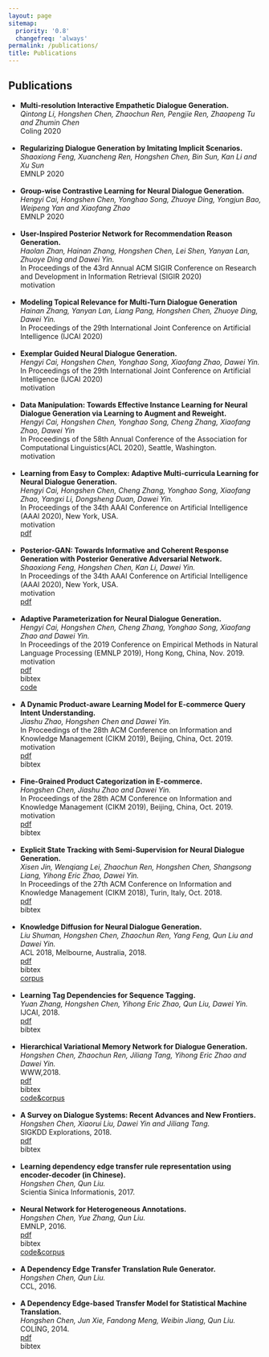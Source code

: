 ```yaml
---
layout: page
sitemap:
  priority: '0.8'
  changefreq: 'always'
permalink: /publications/
title: Publications
---
```


<!--
Describe your research interests here.
-->

<h2>Publications</h2>
<ul>
<li>
		<b>Multi-resolution Interactive Empathetic Dialogue Generation.</b><br>
		<i>Qintong Li, Hongshen Chen, Zhaochun Ren, Pengjie Ren, Zhaopeng Tu and Zhumin Chen </i><br>
		Coling 2020<br>
		<!--<div class="color-button" onclick="isHidden('2020sigir_haolan_abstract')">motivation</div>
		<!--<a href="/publications/papers/2020aaai_cai.pdf"><div class="color-button">pdf</div></a> 
		<!--<div class="color-button" onclick="isHidden('2020aaai_cai_bibtex')">bibtex</div>
		<div class="abstract-box" id="2020sigir_haolan_abstract" style="display:none">
			<b>Abstract</b>: Recommendation reason generation, aiming at showing the selling points of products for customers, plays a vital role in attracting customers' attention as well as improving user experience. A simple and effective way is to extract keywords directly from the knowledge-base of products, i.e., attributes or title, as the recommendation reason. However, generating recommendation reason from product knowledge doesn't naturally respond to users' interests. Fortunately, on some E-commerce websites, there exists more and more user-generated content (user-content for short), i.e., product question-answering (QA) discussions, which reflect user-cared aspects. Therefore, in this paper, we consider generating the recommendation reason by taking into account not only the product attributes but also the customer-generated product QA discussions. In reality, adequate user-content is only possible for the most popular commodities, whereas large sums of long-tail products or new products cannot gather a sufficient number of user-content. To tackle this problem, we propose a user-inspired  multi-source posterior transformer (MSPT), which induces the model reflecting the users' interests with a posterior multiple QA discussions module, and generating recommendation reasons containing the product attributes as well as the user-cared aspects. Experimental results show that our model is superior to traditional generative models. Additionally, the analysis also shows that our model can focus more on the user-cared aspects than baselines.<br>
		</div>
		-->
	</li><br>
	<li>
		<b>Regularizing Dialogue Generation by Imitating Implicit Scenarios. </b><br>
		<i>Shaoxiong Feng, Xuancheng Ren, Hongshen Chen, Bin Sun, Kan Li and Xu Sun </i><br>
		EMNLP 2020<br>
		<!--<div class="color-button" onclick="isHidden('2020sigir_haolan_abstract')">motivation</div>
		<!--<a href="/publications/papers/2020aaai_cai.pdf"><div class="color-button">pdf</div></a> 
		<!--<div class="color-button" onclick="isHidden('2020aaai_cai_bibtex')">bibtex</div>
		<div class="abstract-box" id="2020sigir_haolan_abstract" style="display:none">
			<b>Abstract</b>: Recommendation reason generation, aiming at showing the selling points of products for customers, plays a vital role in attracting customers' attention as well as improving user experience. A simple and effective way is to extract keywords directly from the knowledge-base of products, i.e., attributes or title, as the recommendation reason. However, generating recommendation reason from product knowledge doesn't naturally respond to users' interests. Fortunately, on some E-commerce websites, there exists more and more user-generated content (user-content for short), i.e., product question-answering (QA) discussions, which reflect user-cared aspects. Therefore, in this paper, we consider generating the recommendation reason by taking into account not only the product attributes but also the customer-generated product QA discussions. In reality, adequate user-content is only possible for the most popular commodities, whereas large sums of long-tail products or new products cannot gather a sufficient number of user-content. To tackle this problem, we propose a user-inspired  multi-source posterior transformer (MSPT), which induces the model reflecting the users' interests with a posterior multiple QA discussions module, and generating recommendation reasons containing the product attributes as well as the user-cared aspects. Experimental results show that our model is superior to traditional generative models. Additionally, the analysis also shows that our model can focus more on the user-cared aspects than baselines.<br>
		</div>
		-->
	</li><br>
	<li>
		<b>	Group-wise Contrastive Learning for Neural Dialogue Generation. </b><br>
		<i>Hengyi Cai, Hongshen Chen, Yonghao Song, Zhuoye Ding, Yongjun Bao, Weipeng Yan and Xiaofang Zhao
</i><br>
		EMNLP 2020<br>
		<!--<div class="color-button" onclick="isHidden('2020sigir_haolan_abstract')">motivation</div>
		<a href="/publications/papers/2020aaai_cai.pdf"><div class="color-button">pdf</div></a> -->
		<!--<div class="color-button" onclick="isHidden('2020aaai_cai_bibtex')">bibtex</div> 
		<div class="abstract-box" id="2020sigir_haolan_abstract" style="display:none">
			<b>Abstract</b>: Recommendation reason generation, aiming at showing the selling points of products for customers, plays a vital role in attracting customers' attention as well as improving user experience. A simple and effective way is to extract keywords directly from the knowledge-base of products, i.e., attributes or title, as the recommendation reason. However, generating recommendation reason from product knowledge doesn't naturally respond to users' interests. Fortunately, on some E-commerce websites, there exists more and more user-generated content (user-content for short), i.e., product question-answering (QA) discussions, which reflect user-cared aspects. Therefore, in this paper, we consider generating the recommendation reason by taking into account not only the product attributes but also the customer-generated product QA discussions. In reality, adequate user-content is only possible for the most popular commodities, whereas large sums of long-tail products or new products cannot gather a sufficient number of user-content. To tackle this problem, we propose a user-inspired  multi-source posterior transformer (MSPT), which induces the model reflecting the users' interests with a posterior multiple QA discussions module, and generating recommendation reasons containing the product attributes as well as the user-cared aspects. Experimental results show that our model is superior to traditional generative models. Additionally, the analysis also shows that our model can focus more on the user-cared aspects than baselines.<br>
		</div>
		-->
	</li><br>
	<li>
		<b>User-Inspired Posterior Network for Recommendation Reason Generation. </b><br>
		<i>Haolan Zhan, Hainan Zhang, Hongshen Chen, Lei Shen, Yanyan Lan, Zhuoye Ding and Dawei Yin. </i><br>
		In Proceedings of the 43rd Annual ACM SIGIR Conference on Research and Development in Information Retrieval (SIGIR 2020)<br>
		<div class="color-button" onclick="isHidden('2020sigir_haolan_abstract')">motivation</div>
		<!--<a href="/publications/papers/2020aaai_cai.pdf"><div class="color-button">pdf</div></a> -->
		<!--<div class="color-button" onclick="isHidden('2020aaai_cai_bibtex')">bibtex</div> -->
		<div class="abstract-box" id="2020sigir_haolan_abstract" style="display:none">
			<b>Abstract</b>: Recommendation reason generation, aiming at showing the selling points of products for customers, plays a vital role in attracting customers' attention as well as improving user experience. A simple and effective way is to extract keywords directly from the knowledge-base of products, i.e., attributes or title, as the recommendation reason. However, generating recommendation reason from product knowledge doesn't naturally respond to users' interests. Fortunately, on some E-commerce websites, there exists more and more user-generated content (user-content for short), i.e., product question-answering (QA) discussions, which reflect user-cared aspects. Therefore, in this paper, we consider generating the recommendation reason by taking into account not only the product attributes but also the customer-generated product QA discussions. In reality, adequate user-content is only possible for the most popular commodities, whereas large sums of long-tail products or new products cannot gather a sufficient number of user-content. To tackle this problem, we propose a user-inspired  multi-source posterior transformer (MSPT), which induces the model reflecting the users' interests with a posterior multiple QA discussions module, and generating recommendation reasons containing the product attributes as well as the user-cared aspects. Experimental results show that our model is superior to traditional generative models. Additionally, the analysis also shows that our model can focus more on the user-cared aspects than baselines.<br>
		</div>
	</li><br>
	<li>
		<b>Modeling Topical Relevance for Multi-Turn Dialogue Generation  </b><br>
		<i>Hainan Zhang, Yanyan Lan, Liang Pang, Hongshen Chen, Zhuoye Ding, Dawei Yin. </i><br>
		In Proceedings of the 29th International Joint Conference on Artificial Intelligence (IJCAI 2020)<br>
		<!--<div class="color-button" onclick="isHidden('2020ijcai_hainan_abstract')">motivation</div>
		<a href="/publications/papers/2020aaai_cai.pdf"><div class="color-button">pdf</div></a> -->
		<!--<div class="color-button" onclick="isHidden('2020aaai_cai_bibtex')">bibtex</div> -->
		<!--<div class="abstract-box" id="2020ijcai_hainan_abstract" style="display:none">
			<b>Abstract</b>: Humans benefit from previous experiences when taking actions. Similarly, related examples from the training data also provide exemplary information for neural dialogue models when responding to a given input message. However, effectively fusing such exemplary information into dialogue generation is non-trivial: useful exemplars are required to be not only literally-similar, but also topic-related with the given context. Noisy exemplars impair the neural dialogue models understanding the conversation topics and even corrupt the response generation. To address the issues, we propose an exemplar guided neural dialogue generation model where exemplar responses are retrieved in terms of both the text similarity and the topic proximity through a two-stage exemplar retrieval model. In the first stage, a small subset of conversations is retrieved from a training set given a dialogue context. These candidate exemplars are then finely ranked regarding the topical proximity to choose the best-matched exemplar response. To further induce the neural dialogue generation model consulting the exemplar response and the conversation topics more faithfully, we introduce a multi-source sampling mechanism to provide the dialogue model with both local exemplary semantics and global topical guidance during decoding. Empirical evaluations on a large-scale conversation dataset show that the proposed approach significantly outperforms the state-of-the-art in terms of both the quantitative metrics and human evaluations.<br> 
		</div> --!>
	</li><br>
	<li>
		<b>Exemplar Guided Neural Dialogue Generation.  </b><br>
		<i>Hengyi Cai, Hongshen Chen, Yonghao Song, Xiaofang Zhao, Dawei Yin. </i><br>
		In Proceedings of the 29th International Joint Conference on Artificial Intelligence (IJCAI 2020)<br>
		<div class="color-button" onclick="isHidden('2020ijcai_cai_abstract')">motivation</div>
		<!--<a href="/publications/papers/2020aaai_cai.pdf"><div class="color-button">pdf</div></a> -->
		<!--<div class="color-button" onclick="isHidden('2020aaai_cai_bibtex')">bibtex</div> -->
		<div class="abstract-box" id="2020ijcai_cai_abstract" style="display:none">
			<b>Abstract</b>: Humans benefit from previous experiences when taking actions. Similarly, related examples from the training data also provide exemplary information for neural dialogue models when responding to a given input message. However, effectively fusing such exemplary information into dialogue generation is non-trivial: useful exemplars are required to be not only literally-similar, but also topic-related with the given context. Noisy exemplars impair the neural dialogue models understanding the conversation topics and even corrupt the response generation. To address the issues, we propose an exemplar guided neural dialogue generation model where exemplar responses are retrieved in terms of both the text similarity and the topic proximity through a two-stage exemplar retrieval model. In the first stage, a small subset of conversations is retrieved from a training set given a dialogue context. These candidate exemplars are then finely ranked regarding the topical proximity to choose the best-matched exemplar response. To further induce the neural dialogue generation model consulting the exemplar response and the conversation topics more faithfully, we introduce a multi-source sampling mechanism to provide the dialogue model with both local exemplary semantics and global topical guidance during decoding. Empirical evaluations on a large-scale conversation dataset show that the proposed approach significantly outperforms the state-of-the-art in terms of both the quantitative metrics and human evaluations.<br>
		</div>
	</li><br>
	<li>
		<b>Data Manipulation: Towards Effective Instance Learning for Neural Dialogue Generation via Learning to Augment and Reweight. </b><br>
		<i>Hengyi Cai, Hongshen Chen, Yonghao Song, Cheng Zhang, Xiaofang Zhao, Dawei Yin </i><br>
		In Proceedings of the 58th Annual Conference of the Association for Computational Linguistics(ACL 2020), Seattle, Washington.<br>
		<div class="color-button" onclick="isHidden('2020acl_cai_abstract')">motivation</div>
		<!--<a href="/publications/papers/2020aaai_cai.pdf"><div class="color-button">pdf</div></a> -->
		<!--<div class="color-button" onclick="isHidden('2020aaai_cai_bibtex')">bibtex</div> -->
		<div class="abstract-box" id="2020acl_cai_abstract" style="display:none">
			<b>Abstract</b>: Current state-of-the-art neural dialogue models learn from human conversations following the data-driven paradigm. As such, a reliable training corpus is the crux of building a robust and well-behaved dialogue model. However, due to the open-ended nature of human conversations, the quality of user-generated training data varies greatly, and effective training samples are typically insufficient while noisy samples frequently appear. This impedes the learning of those data-driven neural dialogue models. Therefore, effective dialogue learning requires not only more reliable learning samples, but also fewer noisy samples. In this paper, we propose a data manipulation framework to proactively reshape the data distribution towards reliable samples by augmenting and highlighting effective learning samples as well as reducing the effect of inefficient samples simultaneously. In particular, the data manipulation model selectively augments the training samples and assigns an importance weight to each instance to reform the training data. Note that, the proposed data manipulation framework is fully data-driven and learnable. It not only manipulates training samples to optimize the dialogue generation model, but also learns to increase its manipulation skills through gradient descent with validation samples. Extensive experiments show that our framework can improve the dialogue generation performance with respect to 13 automatic evaluation metrics and human judgments.<br>
			<b>Motivation</b>: <br>
			<ul>
			<li>Training data for neural dialogue models is quite noisy.</li>
			<li>Enable the model learning to choose and modify the training data by itself.</li>
			<li>Choose better learning instances, and infer other instances from them. </li>
			</ul>
		</div>
	</li><br>
	<li>
		<b>Learning from Easy to Complex: Adaptive Multi-curricula Learning for Neural Dialogue Generation. </b><br>
		<i>Hengyi Cai, Hongshen Chen, Cheng Zhang, Yonghao Song, Xiaofang Zhao, Yangxi Li, Dongsheng Duan, Dawei Yin. </i><br>
		In Proceedings of the 34th AAAI Conference on Artificial Intelligence (AAAI 2020), New York, USA.<br>
		<div class="color-button" onclick="isHidden('2020aaai_cai_abstract')">motivation</div>
		<a href="/publications/papers/2020aaai_cai.pdf"><div class="color-button">pdf</div></a>
		<!--<div class="color-button" onclick="isHidden('2020aaai_cai_bibtex')">bibtex</div> -->
		<div class="abstract-box" id="2020aaai_cai_abstract" style="display:none">
			<b>Abstract</b>:  Current state-of-the-art neural dialogue systems are mainly data-driven and are trained on human-generated responses. However, due to the subjectivity and open-ended nature of human conversations, the complexity of training dialogues varies greatly.  The noise and uneven complexity of query-response pairs impede the learning efficiency and effects of the neural dialogue generation models.  What is more, so far, there are no unified dialogue complexity measurements, and the dialogue complexity embodies multiple aspects of attributes---specificity, repetitiveness, relevance, etc. Inspired by human behaviors of learning to converse, where children learn from easy dialogues to complex ones and dynamically adjust their learning progress, in this paper, we first analyze five dialogue attributes to measure the dialogue complexity in multiple perspectives on three publicly available corpora. Then, we propose an adaptive multi-curricula learning framework to schedule a committee of the organized curricula. The framework is established upon the reinforcement learning paradigm, which automatically chooses different curricula at the evolving learning process according to the learning status of the neural dialogue generation model. Extensive experiments conducted on five state-of-the-art models demonstrate its learning efficiency and effectiveness with respect to 13 automatic evaluation metrics and human judgments.<br>
			<b>Motivation</b>: <br>
			<ul>
			<li>Training data for neural dialogue models is quite noisy.</li>
			<li>Learn from clean and easy samples first, and then gradually increase the data complexity. (The spirits of curriculum learning)</li>
			<li>Organize the curriculum in terms of multiple empirical attributes---specificity, repetitiveness, relevance, etc. </li>
			</ul>
		</div>
	</li><br>
	<li>
		<b>Posterior-GAN: Towards Informative and Coherent Response Generation with Posterior Generative Adversarial Network.  </b><br>
		<i>Shaoxiong Feng, Hongshen Chen, Kan Li, Dawei Yin. </i><br>
		In Proceedings of the 34th AAAI Conference on Artificial Intelligence (AAAI 2020), New York, USA.<br>
		<div class="color-button" onclick="isHidden('2020aaai_feng_abstract')">motivation</div>
		<a href="/publications/papers/2020aaai_feng.pdf"><div class="color-button">pdf</div></a>
		<!--<div class="color-button" onclick="isHidden('2020aaai_feng_bibtex')">bibtex</div> -->
		<div class="abstract-box" id="2020aaai_feng_abstract" style="display:none">
			<b>Abstract</b>: Neural conversational models learn to generate responses by taking into account the dialog history. These models are typically optimized over the <i>query-response</i> pairs with a maximum likelihood estimation objective. However, the query-response tuples are naturally loosely coupled, and there exist multiple responses that can respond to a given query, which leads the conversational model learning burdensome. Besides, the general dull response problem is even worsened when the model is confronted with meaningless response training instances. Intuitively, a high-quality response not only responds to the given query but also links up to the future conversations, in this paper, we leverage the <i>query-response-future turn</i> triples to induce the generated responses that consider both the given context and the future conversations. To facilitate the modeling of these triples, we further propose a novel encoder-decoder based generative adversarial learning framework, Posterior Generative Adversarial Network (Posterior-GAN), which consists of a forward and a backward generative discriminator to cooperatively encourage the generated response to be informative and coherent by two complementary assessment perspectives. Experimental results demonstrate that our method effectively boosts the informativeness and coherence of the generated response on both automatic and human evaluation, which verifies the advantages of considering two assessment perspectives.<br>
			<b>Motivation</b>: <br>
			<ul>
			<li>A high-quality response not only responds to the given query but also links up to the future conversations.</li>
			<li>Leverage the <i>query-response-future turn</i> triples for training instead of *query-response* pairs. </li>
			<li>Posterior-GAN enables triples training and improves the informativeness and coherence. </li>
			</ul>
		</div>
	</li><br>
	<li>
		<b>Adaptive Parameterization for Neural Dialogue Generation. </b><br>
		<i>Hengyi Cai, Hongshen Chen, Cheng Zhang, Yonghao Song, Xiaofang Zhao and Dawei Yin. </i><br>
		In Proceedings of the 2019 Conference on Empirical Methods in Natural Language Processing (EMNLP 2019), Hong Kong, China, Nov. 2019.<br>
		<div class="color-button" onclick="isHidden('2019emnlp_cai_abstract')">motivation</div>
		<a href="https://www.aclweb.org/anthology/D19-1188/"><div class="color-button">pdf</div></a>
		<div class="color-button" onclick="isHidden('2019emnlp_cai_bibtex')">bibtex</div>
		<a href="https://github.com/hengyicai/AdaND"><div class="color-button">code</div></a>
		<div class="abstract-box" id="2019emnlp_cai_abstract" style="display:none">
			<b>Abstract</b>: Neural conversation systems generate responses based on the sequence-to-sequence (SEQ2SEQ) paradigm. Typically, the model is equipped with a single set of learned parameters to generate responses for given input contexts. When confronting diverse conversations, its adaptability is rather limited and the model is hence prone to generate generic responses. In this work, we propose an Adaptive Neural Dialogue generation model, AdaND, which manages various conversations with conversation-specific parameterization. For each conversation, the model generates parameters of the encoder-decoder by referring to the input context. In particular, we propose two adaptive parameterization mechanisms: a context-aware and a topic-aware parameterization mechanism. The context-aware parameterization directly generates the parameters by capturing local semantics of the given context. The topic-aware parameterization enables parameter sharing among conversations with similar topics by first inferring the latent topics of the given context and then generating the parameters with respect to the distributional topics. Extensive experiments conducted on a large-scale real-world conversational dataset show that our model achieves superior performance in terms of both quantitative metrics and human evaluations.<br>
			<b>Motivation</b>: <br>
			<ul>
			<li>Neural dialogue generation model is prone to generate generic responses when conversations are extremely diverse.</li>
			<li>A single model with diverse parameters manage diverse conversations. </li>
			<li>A context-sensitive local parameterization and a topic-aware global parameterization mechanisms are introduced. </li>
			</ul>
		</div>
		<div class="bibtex-box" id="2019emnlp_cai_bibtex" style="display:none">
			@inproceedings{cai-etal-2019-adaptive, <br>
			&nbsp;&nbsp; title = "Adaptive Parameterization for Neural Dialogue Generation", <br>
			&nbsp;&nbsp; author = "Cai, Hengyi  and Chen, Hongshen  and Zhang, Cheng  and Song, Yonghao  and Zhao, Xiaofang  and Yin, Dawei", <br>
			&nbsp;&nbsp; booktitle = "Proceedings of the 2019 Conference on Empirical Methods in Natural Language Processing and the 9th International Joint Conference on Natural Language Processing (EMNLP-IJCNLP)", <br>
			&nbsp;&nbsp; month = nov, <br>
			&nbsp;&nbsp; year = "2019", <br>
			&nbsp;&nbsp; address = "Hong Kong, China", <br>
			&nbsp;&nbsp; publisher = "Association for Computational Linguistics", <br>
			&nbsp;&nbsp; url = "https://www.aclweb.org/anthology/D19-1188", <br>
			&nbsp;&nbsp; doi = "10.18653/v1/D19-1188", <br>
			&nbsp;&nbsp; pages = "1793--1802" <br>
			}
		</div>
	</li><br>
	<li>
		<b>A Dynamic Product-aware Learning Model for E-commerce Query Intent Understanding.</b><br>
		<i>Jiashu Zhao, Hongshen Chen and Dawei Yin.</i><br>
		In Proceedings of the 28th ACM Conference on Information and Knowledge Management (CIKM 2019), Beijing, China, Oct. 2019.<br>
		<div class="color-button" onclick="isHidden('2019cikm_zhao_abstract')">motivation</div>
		<a href="/publications/papers/2019cikm_zhao.pdf"><div class="color-button">pdf</div></a>
		<div class="color-button" onclick="isHidden('2019cikm_zhao_bibtex')">bibtex</div>
		<div class="abstract-box" id="2019cikm_zhao_abstract" style="display:none">
			<b>Abstract</b>: Query intent understanding is a fundamental and essential task in searching, which promotes personalized retrieval results and users' satisfaction. In E-commerce, query understanding is particularly referring to bridging the gap between query representations and product representations. In this paper, we aim to map the queries into the predefined tens of thousands of fine-grained categories extracted from the product descriptions. The problem is very challenging in several aspects. First, a query may be related to multiple categories and to identify all the best matching categories could eventually drive the search engine for high recall and diversity. Second, the same query may have dynamic intents under various scenarios and there is a need to distinguish the differences to promote accurate categories of products. Third, the tail queries are particularly difficult for understanding due to noise and lack of customer feedback information. To better understand the queries, we firstly conduct analysis on the search queries and behaviors in the E-commerce domain and identified the uniqueness of our problem (e.g. longer sessions). Then we propose a <i>D</i>ynamic <i>P</i>roduct-aware <i>H</i>ierarchical <i>A</i>ttention (<i>DPHA</i>) framework to capture the explicit and implied meanings of a query given its context information in the session. Specifically, <i>DPHA</i> automatically learns the bidirectional query-level and self-attentional session-level representations which can capture both complex long range dependencies and structural information. Extensive experimental results on a real E-commerce query data set demonstrate the effectiveness of the proposed <i>DPHA</i> compared to the state-of-art baselines. <br>
			<b>Motivation</b>: <br>
			<ul>
			<li>Understand query intent through session-level representation with self-attention mechanism.</li>
			<li>Illustrate query-intent distributions. </li>
			</ul>
		</div>
		<div class="bibtex-box" id="2019cikm_zhao_bibtex" style="display:none">
		@inproceedings{zhao2019dynamic, <br>
		&nbsp;&nbsp; title={A Dynamic Product-aware Learning Model for E-commerce Query Intent Understanding}, <br>
		&nbsp;&nbsp; author={Zhao, Jiashu and Chen, Hongshen and Yin, Dawei}, <br>
		&nbsp;&nbsp; booktitle={Proceedings of the 28th ACM International Conference on Information and Knowledge Management}, <br>
		&nbsp;&nbsp; pages={1843--1852}, <br>
		&nbsp;&nbsp; year={2019}, <br>
		&nbsp;&nbsp; organization={ACM} <br>
		}
		</div>
	</li><br>
	<li>
		<b>Fine-Grained Product Categorization in E-commerce.</b><br>
		<i>Hongshen Chen, Jiashu Zhao and Dawei Yin. </i><br>
		In Proceedings of the 28th ACM Conference on Information and Knowledge Management (CIKM 2019), Beijing, China, Oct. 2019.<br>
		<div class="color-button" onclick="isHidden('2019cikm_chen_abstract')">motivation</div>
		<a href="/publications/papers/2019cikm_chen.pdf"><div class="color-button">pdf</div></a>
		<div class="color-button" onclick="isHidden('2019cikm_chen_bibtex')">bibtex</div>
		<div class="abstract-box" id="2019cikm_chen_abstract" style="display:none">
			<b>Abstract</b>: E-commerce sites usually leverage taxonomies for better organizing products. The fine-grained categories, regarding the leaf categories in taxonomies, are defined by the most descriptive and specific words of products. Fine-grained product categorization remains challenging, due to blurred concepts of fine grained categories (i.e. multiple equivalent or synonymous categories), instable category vocabulary (i.e. the emerging new products and the evolving language habits), and lack of labelled data. To address these issues, we proposes a novel <b>N</b>eural <b>P</b>roduct <b>C</b>ategorization model---NPC to identify fine-grained categories from the product content. NPC is equipped with a character-level convolutional embedding layer to learn the compositional word representations, and a spiral residual layer to extract the word context annotations capturing complex long range dependencies and structural information. To perform categorization beyond predefined categories, NPC categorizes a product by jointly recognizing categories from the product content and predicting categories from predefined category vocabularies. Furthermore, to avoid extensive human labors, NPC is able to adapt to weak labels, generated by mining the search logs,  where the customers' behaviors naturally connect products with categories. Extensive experiments performed on a real e-commerce platform datasets illustrate the effectiveness of the proposed models.<br>
			<b>Motivation</b>: <br>
			<ul>
			<li>Product categories can be recognized from produc contents and classified from product category vocabulary.</li>
			<li>Instead of a manual labelling corpus, large scale corpus with weak labels can be mined from search logs. </li>
			</ul>
		</div>
		<div class="bibtex-box" id="2019cikm_chen_bibtex" style="display:none">
		@inproceedings{chen2019fine, <br>
		&nbsp;&nbsp; title={Fine-Grained Product Categorization in E-commerce}, <br>
		&nbsp;&nbsp; author={Chen, Hongshen and Zhao, Jiashu and Yin, Dawei}, <br>
		&nbsp;&nbsp; booktitle={Proceedings of the 28th ACM International Conference on Information and Knowledge Management}, <br>
		&nbsp;&nbsp; pages={2349--2352}, <br>
		&nbsp;&nbsp; year={2019}, <br>
		&nbsp;&nbsp; organization={ACM} <br>
		}
		</div>
	</li><br>
	<li>
		<b>Explicit State Tracking with Semi-Supervision for Neural Dialogue Generation.</b><br>
		<i>Xisen Jin, Wenqiang Lei, Zhaochun Ren, Hongshen Chen, Shangsong Liang, Yihong Eric Zhao, Dawei Yin.</i><br>
		In Proceedings of the 27th ACM Conference on Information and Knowledge Management (CIKM 2018), Turin, Italy, Oct. 2018.<br>
		<a href="https://arxiv.org/abs/1808.10596"><div class="color-button">pdf</div></a>
		<div class="color-button" onclick="isHidden('2018cikm_jin_bibtex')">bibtex</div>
		<div class="bibtex-box" id="2018cikm_jin_bibtex" style="display:none">
		@inproceedings{jin2018explicit, <br>
		&nbsp;&nbsp; title={Explicit State Tracking with Semi-Supervisionfor Neural Dialogue Generation}, <br>
		&nbsp;&nbsp; author={Jin, Xisen and Lei, Wenqiang and Ren, Zhaochun and Chen, Hongshen and Liang, Shangsong and Zhao, Yihong and Yin, Dawei}, <br>
		&nbsp;&nbsp; booktitle={Proceedings of the 27th ACM International Conference on Information and Knowledge Management}, <br>
		&nbsp;&nbsp; pages={1403--1412}, <br>
		&nbsp;&nbsp; year={2018}, <br>
		&nbsp;&nbsp; organization={ACM} <br>
		}
		</div>
	</li><br>
	<li>
		<b>Knowledge Diffusion for Neural Dialogue Generation.</b><br>
		<i>Liu Shuman, Hongshen Chen, Zhaochun Ren, Yang Feng, Qun Liu and Dawei Yin.</i><br>
		ACL 2018, Melbourne, Australia, 2018.<br>
		<a href="https://www.aclweb.org/anthology/P18-1138/"><div class="color-button">pdf</div></a>
		<div class="color-button" onclick="isHidden('2018acl_liu_bibtex')">bibtex</div>
		<a href="https://github.com/liushuman/neural-knowledge-diffusion"><div class="color-button">corpus</div></a>
		<div class="bibtex-box" id="2018acl_liu_bibtex" style="display:none">
		@inproceedings{liu-etal-2018-knowledge,
		&nbsp;&nbsp; title = "Knowledge Diffusion for Neural Dialogue Generation", <br>
		&nbsp;&nbsp; author = "Liu, Shuman  and Chen, Hongshen  and Ren, Zhaochun  and Feng, Yang  and Liu, Qun  and Yin, Dawei", <br>
		&nbsp;&nbsp; booktitle = "Proceedings of the 56th Annual Meeting of the Association for Computational Linguistics (Volume 1: Long Papers)", <br>
		&nbsp;&nbsp; month = jul, <br>
		&nbsp;&nbsp; year = "2018", <br>
		&nbsp;&nbsp; address = "Melbourne, Australia", <br>
		&nbsp;&nbsp; publisher = "Association for Computational Linguistics", <br>
		&nbsp;&nbsp; url = "https://www.aclweb.org/anthology/P18-1138", <br>
		&nbsp;&nbsp; doi = "10.18653/v1/P18-1138", <br>
		&nbsp;&nbsp; pages = "1489--1498", <br>
		&nbsp;&nbsp; abstract = "End-to-end neural dialogue generation has shown promising results recently, but it does not employ knowledge to guide the generation and hence tends to generate short, general, and meaningless responses. In this paper, we propose a neural knowledge diffusion (NKD) model to introduce knowledge into dialogue generation. This method can not only match the relevant facts for the input utterance but diffuse them to similar entities. With the help of facts matching and entity diffusion, the neural dialogue generation is augmented with the ability of convergent and divergent thinking over the knowledge base. Our empirical study on a real-world dataset prove that our model is capable of generating meaningful, diverse and natural responses for both factoid-questions and knowledge grounded chi-chats. The experiment results also show that our model outperforms competitive baseline models significantly." <br>
		}
		</div>
	</li><br>
	<li>
		<b>Learning Tag Dependencies for Sequence Tagging.</b><br>
		<i>Yuan Zhang, Hongshen Chen, Yihong Eric Zhao, Qun Liu, Dawei Yin.</i><br>
		IJCAI, 2018.<br>
		<a href="https://www.ijcai.org/proceedings/2018/0637"><div class="color-button">pdf</div></a>
		<div class="color-button" onclick="isHidden('2018ijcai_zhang_bibtex')">bibtex</div>
		<div class="bibtex-box" id="2018ijcai_zhang_bibtex" style="display:none">
		@inproceedings{ijcai2018-0637, <br>
		&nbsp;&nbsp; title     = {Learning Tag Dependencies for Sequence Tagging}, <br>
		&nbsp;&nbsp; author    = {Yuan Zhang and Hongshen Chen and Yihong Zhao and Qun Liu and Dawei Yin}, <br>
		&nbsp;&nbsp; booktitle = {Proceedings of the Twenty-Seventh International Joint Conference on Artificial Intelligence, {IJCAI-18}}, <br>
		&nbsp;&nbsp; publisher = {International Joint Conferences on Artificial Intelligence Organization}, <br>
		&nbsp;&nbsp; pages     = {4581--4587}, <br>
		&nbsp;&nbsp; year      = {2018}, <br>
		&nbsp;&nbsp; month     = {7}, <br>
		&nbsp;&nbsp; doi       = {10.24963/ijcai.2018/637}, <br>
		&nbsp;&nbsp; url       = {https://doi.org/10.24963/ijcai.2018/637} <br>
		}
		</div>
	</li><br>
	<li>
		<b>Hierarchical Variational Memory Network for Dialogue Generation. </b><br>
		<i>Hongshen Chen, Zhaochun Ren, Jiliang Tang, Yihong Eric Zhao and Dawei Yin.</i><br>
		WWW,2018.<br>
		<a href="/publications/papers/2018www.pdf"><div class="color-button">pdf</div></a>
		<div class="color-button" onclick="isHidden('2018www_bibtex')">bibtex</div>
		<a href="https://github.com/chenhongshen/HVMN"><div class="color-button">code&corpus</div></a>
		<div class="bibtex-box" id="2018www_bibtex" style="display:none">
		@inproceedings{chen2018hierarchical, <br>
		&nbsp;&nbsp; title={Hierarchical variational memory network for dialogue generation}, <br>
		&nbsp;&nbsp; author={Chen, Hongshen and Ren, Zhaochun and Tang, Jiliang and Zhao, Yihong Eric and Yin, Dawei}, <br>
		&nbsp;&nbsp; booktitle={Proceedings of the 2018 World Wide Web Conference}, <br>
		&nbsp;&nbsp; pages={1653--1662}, <br>
		&nbsp;&nbsp; year={2018}, <br>
		&nbsp;&nbsp; organization={International World Wide Web Conferences Steering Committee} <br>
		}
		</div>
	</li><br>
	<li>
		<b>A Survey on Dialogue Systems: Recent Advances and New Frontiers.</b><br>
		<i>Hongshen Chen, Xiaorui Liu, Dawei Yin and Jiliang Tang. </i><br>
		SIGKDD Explorations, 2018.<br>
		<a href="https://arxiv.org/abs/1711.01731"><div class="color-button">pdf</div></a>
		<div class="color-button" onclick="isHidden('2018kdd_exp_bibtex')">bibtex</div>
		<div class="bibtex-box" id="2018kdd_exp_bibtex" style="display:none">
		@article{chen2017survey, <br>
		&nbsp;&nbsp; title={A survey on dialogue systems: Recent advances and new frontiers}, <br>
		&nbsp;&nbsp; author={Chen, Hongshen and Liu, Xiaorui and Yin, Dawei and Tang, Jiliang}, <br>
		&nbsp;&nbsp; journal={Acm Sigkdd Explorations Newsletter}, <br>
		&nbsp;&nbsp; volume={19}, <br>
		&nbsp;&nbsp; number={2}, <br>
		&nbsp;&nbsp; pages={25--35}, <br>
		&nbsp;&nbsp; year={2017}, <br>
		&nbsp;&nbsp; publisher={ACM} <br>
		}
		</div>
	</li><br>
	<li>
		<b>Learning dependency edge transfer rule representation using encoder-decoder (in Chinese).</b><br>
		<i>Hongshen Chen, Qun Liu.</i><br>
		Scientia Sinica Informationis, 2017.<br>
		<!--
		<a href=""><div class="color-button">pdf</div></a><a href=""><div class="color-button">cite</div></a><a href=""><div class="color-button">code</div></a>
		-->
	</li><br>
	<li>
		<b>Neural Network for Heterogeneous Annotations.</b><br>
		<i>Hongshen Chen, Yue Zhang, Qun Liu.</i><br>
		EMNLP, 2016.<br>
		<a href="https://www.aclweb.org/anthology/D16-1070/"><div class="color-button">pdf</div></a>
		<div class="color-button" onclick="isHidden('2016emnlp_bibtex')">bibtex</div>
		<a href="https://github.com/chenhongshen/NNHetSeq"><div class="color-button">code&corpus</div></a>
		<div class="bibtex-box" id="2016emnlp_bibtex" style="display:none">
		@inproceedings{chen-etal-2016-neural, <br>
		&nbsp;&nbsp; title = "Neural Network for Heterogeneous Annotations", <br>
		&nbsp;&nbsp; author = "Chen, Hongshen  and <br>
		&nbsp;&nbsp; Zhang, Yue  and <br>
		&nbsp;&nbsp; Liu, Qun", <br>
		&nbsp;&nbsp; booktitle = "Proceedings of the 2016 Conference on Empirical Methods in Natural Language Processing", <br>
		&nbsp;&nbsp; month = nov, <br>
		&nbsp;&nbsp; year = "2016", <br>
		&nbsp;&nbsp; address = "Austin, Texas", <br>
		&nbsp;&nbsp; publisher = "Association for Computational Linguistics", <br>
		&nbsp;&nbsp; url = "https://www.aclweb.org/anthology/D16-1070", <br>
		&nbsp;&nbsp; doi = "10.18653/v1/D16-1070", <br>
		&nbsp;&nbsp; pages = "731--741", <br>
		}
		</div>
	</li><br>
	<li>
		<b>A Dependency Edge Transfer Translation Rule Generator.</b><br>
		<i>Hongshen Chen, Qun Liu. </i><br>
		CCL, 2016.<br>
		<!--
		<a href=""><div class="color-button">pdf</div></a><a href=""><div class="color-button">cite</div></a><a href=""><div class="color-button">code</div></a>
		-->
	</li><br>
	<li>
		<b>A Dependency Edge-based Transfer Model for Statistical Machine Translation. </b><br>
		<i>Hongshen Chen, Jun Xie, Fandong Meng, Weibin Jiang, Qun Liu. </i><br>
		COLING, 2014.<br>
		<a href="https://www.aclweb.org/anthology/C14-1104/"><div class="color-button">pdf</div></a>
		<div class="color-button" onclick="isHidden('2014coling_bibtex')">bibtex</div>
		<div class="bibtex-box" id="2014coling_bibtex" style="display:none">
		@inproceedings{chen-etal-2014-dependency, <br>
		&nbsp;&nbsp; title = "A Dependency Edge-based Transfer Model for Statistical Machine Translation", <br>
		&nbsp;&nbsp; author = "Chen, Hongshen  and <br>
		&nbsp;&nbsp; Xie, Jun  and <br>
		&nbsp;&nbsp; Meng, Fandong  and <br>
		&nbsp;&nbsp; Jiang, Wenbin  and <br>
		&nbsp;&nbsp; Liu, Qun", <br>
		&nbsp;&nbsp; booktitle = "Proceedings of {COLING} 2014, the 25th International Conference on Computational Linguistics: Technical Papers", <br>
		&nbsp;&nbsp; month = aug, <br>
		&nbsp;&nbsp; year = "2014", <br>
		&nbsp;&nbsp; address = "Dublin, Ireland", <br>
		&nbsp;&nbsp; publisher = "Dublin City University and Association for Computational Linguistics", <br>
		&nbsp;&nbsp; url = "https://www.aclweb.org/anthology/C14-1104", <br>
		&nbsp;&nbsp; pages = "1103--1113", <br>
		}
		</div>
	</li><br>
</ul>

<!--
<h2>Research Projects</h2>
<ul>
	<li>
		<b>Project title</b><br>
		University, Duration<br>
		<i>Other details such as advisor's name may go here</i><br>
		<a href=""><div class="color-button">report</div></a><a href=""><div class="color-button">code</div></a>
	</li><br>
	<li>
		<b>Project title</b><br>
		University, Duration<br>
		<i>Other details such as advisor's name may go here</i><br>
		<a href=""><div class="color-button">report</div></a><a href=""><div class="color-button">code</div></a>
	</li><br>
</ul>

<h2>Research Implementations</h2>
<ul>
	<li>
		<b>Title #1</b>: Brief description of this research implementation.<br>
		<a href=""><div class="color-button">paper</div></a><a href=""><div class="color-button">report</div></a><a href=""><div class="color-button">code</div></a>
	</li><br>
	<li>
		<b>Title #2</b>: Brief description of this research implementation.<br>
		<a href=""><div class="color-button">paper</div></a><a href=""><div class="color-button">report</div></a><a href=""><div class="color-button">code</div></a>
	</li><br>
</ul>
-->
